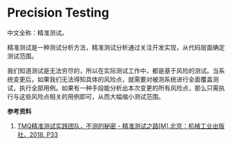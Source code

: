 
# Precision Testing

中文全称：精准测试。

精准测试是一种测试分析方法，精准测试分析通过关注开发实现，从代码层面确定测试范围。

我们知道测试是无法穷尽的，所以在实际测试工作中，都是基于风险的测试。当系统变更后，如果我们无法得知具体的风险点，就需要对被测系统进行全面覆盖测试，执行全部用例。如果有一种手段能分析出本次变更的所有风险点，那么只需执行与这些风险点相关的用例即可，从而大幅缩小测试范围。


**参考资料**

1. [TMQ精准测试实践团队，不测的秘密 - 精准测试之路[M].北京：机械工业出版社，2018. P33](https://book.douban.com/subject/30301959/)


